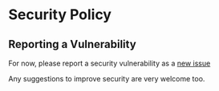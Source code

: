# Security Policy

## Reporting a Vulnerability

For now, please report a security vulnerability as a [new issue](https://github.com/dgurns/gig-window/issues/new?assignees=&labels=security&title=%5BSECURITY%5D%3A+Title)

Any suggestions to improve security are very welcome too.

